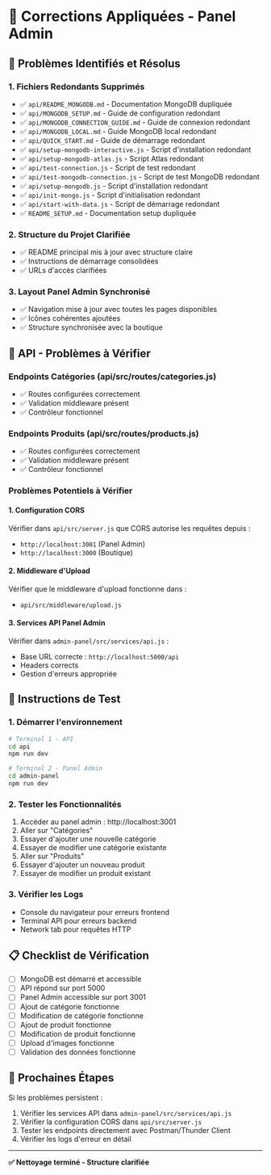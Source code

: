 # 🔧 Corrections Appliquées - Panel Admin

## 🚨 Problèmes Identifiés et Résolus

### 1. Fichiers Redondants Supprimés
- ✅ `api/README_MONGODB.md` - Documentation MongoDB dupliquée
- ✅ `api/MONGODB_SETUP.md` - Guide de configuration redondant
- ✅ `api/MONGODB_CONNECTION_GUIDE.md` - Guide de connexion redondant
- ✅ `api/MONGODB_LOCAL.md` - Guide MongoDB local redondant
- ✅ `api/QUICK_START.md` - Guide de démarrage redondant
- ✅ `api/setup-mongodb-interactive.js` - Script d'installation redondant
- ✅ `api/setup-mongodb-atlas.js` - Script Atlas redondant
- ✅ `api/test-connection.js` - Script de test redondant
- ✅ `api/test-mongodb-connection.js` - Script de test MongoDB redondant
- ✅ `api/setup-mongodb.js` - Script d'installation redondant
- ✅ `api/init-mongo.js` - Script d'initialisation redondant
- ✅ `api/start-with-data.js` - Script de démarrage redondant
- ✅ `README_SETUP.md` - Documentation setup dupliquée

### 2. Structure du Projet Clarifiée
- ✅ README principal mis à jour avec structure claire
- ✅ Instructions de démarrage consolidées
- ✅ URLs d'accès clarifiées

### 3. Layout Panel Admin Synchronisé
- ✅ Navigation mise à jour avec toutes les pages disponibles
- ✅ Icônes cohérentes ajoutées
- ✅ Structure synchronisée avec la boutique

## 🔧 API - Problèmes à Vérifier

### Endpoints Catégories (api/src/routes/categories.js)
- ✅ Routes configurées correctement
- ✅ Validation middleware présent
- ✅ Contrôleur fonctionnel

### Endpoints Produits (api/src/routes/products.js)
- ✅ Routes configurées correctement
- ✅ Validation middleware présent
- ✅ Contrôleur fonctionnel

### Problèmes Potentiels à Vérifier

#### 1. Configuration CORS
Vérifier dans `api/src/server.js` que CORS autorise les requêtes depuis :
- `http://localhost:3001` (Panel Admin)
- `http://localhost:3000` (Boutique)

#### 2. Middleware d'Upload
Vérifier que le middleware d'upload fonctionne dans :
- `api/src/middleware/upload.js`

#### 3. Services API Panel Admin
Vérifier dans `admin-panel/src/services/api.js` :
- Base URL correcte : `http://localhost:5000/api`
- Headers corrects
- Gestion d'erreurs appropriée

## 🚀 Instructions de Test

### 1. Démarrer l'environnement
```bash
# Terminal 1 - API
cd api
npm run dev

# Terminal 2 - Panel Admin
cd admin-panel
npm run dev
```

### 2. Tester les Fonctionnalités
1. Accéder au panel admin : http://localhost:3001
2. Aller sur "Catégories"
3. Essayer d'ajouter une nouvelle catégorie
4. Essayer de modifier une catégorie existante
5. Aller sur "Produits"
6. Essayer d'ajouter un nouveau produit
7. Essayer de modifier un produit existant

### 3. Vérifier les Logs
- Console du navigateur pour erreurs frontend
- Terminal API pour erreurs backend
- Network tab pour requêtes HTTP

## 📋 Checklist de Vérification

- [ ] MongoDB est démarré et accessible
- [ ] API répond sur port 5000
- [ ] Panel Admin accessible sur port 3001
- [ ] Ajout de catégorie fonctionne
- [ ] Modification de catégorie fonctionne
- [ ] Ajout de produit fonctionne
- [ ] Modification de produit fonctionne
- [ ] Upload d'images fonctionne
- [ ] Validation des données fonctionne

## 🎯 Prochaines Étapes

Si les problèmes persistent :
1. Vérifier les services API dans `admin-panel/src/services/api.js`
2. Vérifier la configuration CORS dans `api/src/server.js`
3. Tester les endpoints directement avec Postman/Thunder Client
4. Vérifier les logs d'erreur en détail

---

**✅ Nettoyage terminé - Structure clarifiée**